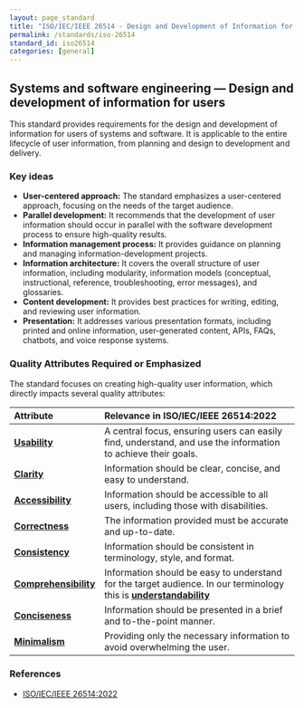 ```yaml
---
layout: page_standard
title: "ISO/IEC/IEEE 26514 - Design and Development of Information for Users"
permalink: /standards/iso-26514
standard_id: iso26514
categories: [general]
---
```


## Systems and software engineering — Design and development of information for users

This standard provides requirements for the design and development of information for users of systems and software. 
It is applicable to the entire lifecycle of user information, from planning and design to development and delivery.


### Key ideas

-   **User-centered approach:** The standard emphasizes a user-centered approach, focusing on the needs of the target audience.
-   **Parallel development:** It recommends that the development of user information should occur in parallel with the software development process to ensure high-quality results.
-   **Information management process:** It provides guidance on planning and managing information-development projects.
-   **Information architecture:** It covers the overall structure of user information, including modularity, information models (conceptual, instructional, reference, troubleshooting, error messages), and glossaries.
-   **Content development:** It provides best practices for writing, editing, and reviewing user information.
-   **Presentation:** It addresses various presentation formats, including printed and online information, user-generated content, APIs, FAQs, chatbots, and voice response systems.

### Quality Attributes Required or Emphasized

The standard focuses on creating high-quality user information, which directly impacts several quality attributes:

| Attribute | Relevance in ISO/IEC/IEEE 26514:2022 |
|:--- |:--- |
| **[Usability](/qualities/usability)** | A central focus, ensuring users can easily find, understand, and use the information to achieve their goals. |
| **[Clarity](/qualities/clarity)** | Information should be clear, concise, and easy to understand. |
| **[Accessibility](/qualities/accessibility)** | Information should be accessible to all users, including those with disabilities. |
| **[Correctness](/qualities/correctness)** | The information provided must be accurate and up-to-date. |
| **[Consistency](/qualities/consistency)** | Information should be consistent in terminology, style, and format. |
| **[Comprehensibility](/qualities/comprehensibility)** | Information should be easy to understand for the target audience. In our terminology this is **[understandability](/_qualities/understandability)** |
| **[Conciseness](/qualities/conciseness)** | Information should be presented in a brief and to-the-point manner. |
| **[Minimalism](/qualities/minimalism)** | Providing only the necessary information to avoid overwhelming the user. |

### References

-   [ISO/IEC/IEEE 26514:2022](https://www.iso.org/standard/82246.html)
